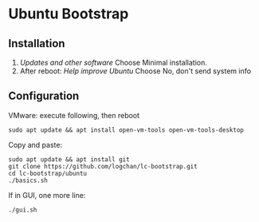 # Ubuntu Bootstrap

## Installation

1. _Updates and other software_ Choose Minimal installation.
2. After reboot: _Help improve Ubuntu_ Choose No, don't send system info

## Configuration

VMware: execute following, then reboot

```
sudo apt update && apt install open-vm-tools open-vm-tools-desktop
```

Copy and paste:

```
sudo apt update && apt install git
git clone https://github.com/logchan/lc-bootstrap.git
cd lc-bootstrap/ubuntu
./basics.sh
```

If in GUI, one more line:

```
./gui.sh
```
